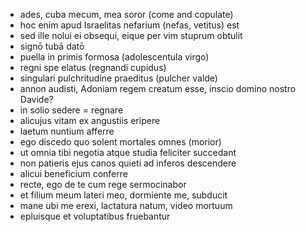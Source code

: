 - ades, cuba mecum, mea soror (come and copulate)
- hoc enim apud Israelitas nefarium (nefas, vetitus) est
- sed ille nolui ei obsequi, eique per vim stuprum obtulit 
- signō tubā datō
- puella in primis formosa (adolescentula virgo)
- regni spe elatus (regnandi cupidus)
- singulari pulchritudine praeditus (pulcher valde)
- annon audisti, Adoniam regem creatum esse, inscio domino nostro Davide?
- in solio sedere = regnare 
- alicujus vitam ex angustiis eripere 
- laetum nuntium afferre 
- ego discedo quo solent mortales omnes (morior)
- ut omnia tibi negotia atque studia feliciter succedant 
- non patieris ejus canos quieti ad inferos descendere
- alicui beneficium conferre
- recte, ego de te cum rege sermocinabor
- et filium meum lateri meo, dormiente me, subducit 
- mane ubi me erexi, lactatura natum, video mortuum 
- epluisque et voluptatibus fruebantur